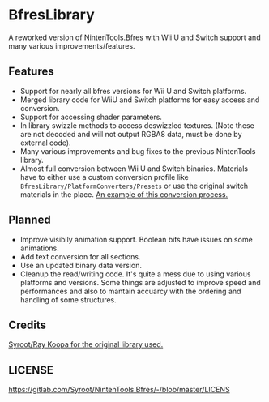 # BfresLibrary
A reworked version of NintenTools.Bfres with Wii U and Switch support and many various improvements/features.

## Features
- Support for nearly all bfres versions for Wii U and Switch platforms.
- Merged library code for WiiU and Switch platforms for easy access and conversion.
- Support for accessing shader parameters.
- In library swizzle methods to access deswizzled textures. (Note these are not decoded and will not output RGBA8 data, must be done by external code).
- Many various improvements and bug fixes to the previous NintenTools library.
- Almost full conversion between Wii U and Switch binaries. Materials have to either use a custom conversion profile like `BfresLibrary/PlatformConverters/Presets` or use the original switch materials in the place. [An example of this conversion process.](https://github.com/KillzXGaming/BfresPlatformConverter)
## Planned

- Improve visibily animation support. Boolean bits have issues on some animations.
- Add text conversion for all sections.
- Use an updated binary data version.
- Cleanup the read/writing code. It's quite a mess due to using various platforms and versions. Some things are adjusted to improve speed and performances and also to mantain accuarcy with the ordering and handling of some structures. 

## Credits

[Syroot/Ray Koopa for the original library used.](https://gitlab.com/Syroot/NintenTools.Bfres/tree/master/src/Syroot.NintenTools.Bfres)

## LICENSE

https://gitlab.com/Syroot/NintenTools.Bfres/-/blob/master/LICENS

